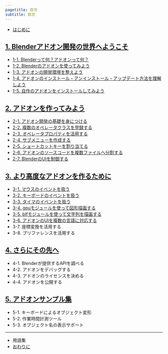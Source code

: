 ```yaml
---
pagetitle: 目次
subtitle: 目次
---
```



* [はじめに](html/chapter_00/00_Introduction.html)


## [1. Blenderアドオン開発の世界へようこそ](html/chapter_01/index.html)

* [1-1. Blenderって何？アドオンって何？](html/chapter_01/01_What_is_Blender_What_is_Add-on.html)
* [1-2. Blenderのアドオンを使ってみよう](html/chapter_01/02_Use_Blender_Add-on.html)
* [1-3. アドオンの開発環境を整えよう](html/chapter_01/03_Prepare_Add-on_development_environment.html)
* [1-4. アドオンのインストール・アンインストール・アップデート方法を理解しよう](html/chapter_01/04_Understand_Install_Uninstall_Update_Add-on.html)
* [1-5. 自作のアドオンをインストールしてみよう](html/chapter_01/05_Install_own_Add-on.html)


## [2. アドオンを作ってみよう](html/chapter_02/index.html)

* [2-1. アドオン開発の基礎を身につける](html/chapter_02/01_Basic_of_Add-on_Development.html)
* [2-2. 複数のオペレータクラスを登録する](html/chapter_02/02_Register_Multiple_Operation_Classes.html)
* [2-3. オペレータプロパティを活用する](html/chapter_02/03_Use_Operator_Property.html)
* [2-4. サブメニューを作成する](html/chapter_02/04_Create_Sub-menu.html)
* [2-5. ショートカットキーを割り当てる](html/chapter_02/05_Allocate_Shortcut_Keys.html)
* [2-6. アドオンのソースコードを複数ファイルへ分割する](html/chapter_02/06_Divide_Add-on_Source_into_Multiple_Files.html)
* [2-7. BlenderのUIを制御する](html/chapter_02/07_Control_Blender_UI.html)


## [3. より高度なアドオンを作るために](html/chapter_03/index.html)

* [3-1. マウスのイベントを扱う](html/chapter_03/01_Handle_Mouse_Event.html)
* [3-2. キーボードのイベントを扱う](html/chapter_03/02_Handle_Keyboard_Event.html)
* [3-3. タイマのイベントを扱う](html/chapter_03/03_Handle_Timer_Event.html)
* [3-4. gpuモジュールを使って図形描画する](html/chapter_03/04_Draw_Figures.html)
* [3-5. blfモジュールを使って文字列を描画する](html/chapter_03/05_Draw_Texts.html)
* [3-6. アドオンのUIを複数の言語に対応する](html/chapter_03/06_Multilingual_Support.html)
* 3-7. 座標変換を活用する
* 3-8. プリファレンスを活用する


## [4. さらにその先へ](html/chapter_04/index.html)

* 4-1. Blenderが提供するAPIを調べる
* 4-2. アドオンをデバッグする
* 4-3. アドオンのライセンスを決める
* 4-4. アドオンを公開する


## [5. アドオンサンプル集](html/chapter_05/index.html)

* 5-1. キーボードによるオブジェクト変形
* 5-2. 作業時間計測ツール
* 5-3. オブジェクト名の表示サポート

---

* 用語集
* [おわりに](html/chapter_99/01_Conclusion.html)
